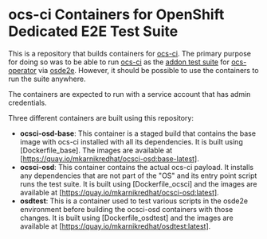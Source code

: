 # ocs-ci Containers for OpenShift Dedicated E2E Test Suite

This is a repository that builds containers for [ocs-ci]. The primary purpose
for doing so was to be able to run [ocs-ci] as the [addon test suite] for
[ocs-operator] via [osde2e]. However, it should be possible to use the
containers to run the suite anywhere.

The containers are expected to run with a service account that has admin
credentials.

Three different containers are built using this repository:

- **ocsci-osd-base**: This container is a staged build that contains the base
  image with ocs-ci installed with all its dependencies. It is built using
  [Dockerfile_base]. The images are available at
  [https://quay.io/mkarnikredhat/ocsci-osd:base-latest].
- **ocsci-osd**: This container contains the actual ocs-ci payload. It installs
  any dependencies that are not part of the "OS" and its entry point script
  runs the test suite. It is built using [Dockerfile_ocsci] and the images are
  available at [https://quay.io/mkarnikredhat/ocsci-osd:latest].
- **osdtest**: This is a container used to test various scripts in the osde2e
  environment before building the ocsci-osd containers with those changes. It
  is built using [Dockerfile_osdtest] and the images are available at
  [https://quay.io/mkarnikredhat/osdtest:latest].



[ocs-ci]:https://github.com/red-hat-storage/ocs-ci
[addon test suite]:https://github.com/openshift/osde2e/blob/main/docs/Addons.md
[ocs-operator]:https://github.com/openshift/ocs-operator
[osde2e]:https://github.com/openshift/osde2e
